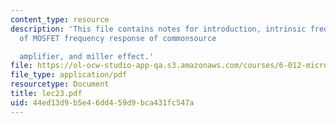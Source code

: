 ```yaml
---
content_type: resource
description: 'This file contains notes for introduction, intrinsic frequency response
  of MOSFET frequency response of commonsource

  amplifier, and miller effect.'
file: https://ol-ocw-studio-app-qa.s3.amazonaws.com/courses/6-012-microelectronic-devices-and-circuits-fall-2005/44ed13d9b5e46dd459d9bca431fc547a_lec23.pdf
file_type: application/pdf
resourcetype: Document
title: lec23.pdf
uid: 44ed13d9-b5e4-6dd4-59d9-bca431fc547a
---
```

